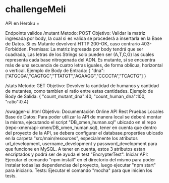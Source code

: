 # challengeMeli

API en Heroku = 

Endpoints validos
/mutant
Metodo: POST 
Objetivo: Validar la matriz ingresada por body, la cual si es valida se procederá a insertarla en la Base de Datos. Si es Mutante devolverá HTTP 200-OK, caso contrario 403-Forbidden.
Premisas: La matriz ingresada por body tendrá que ser cuadrada, Las letras de los Strings solo pueden ser (A,T,C,G) las cuales representa cada base nitrogenada del ADN. Es mutante, si se encuentra más de una secuencia de cuatro letras iguales, de forma oblicua, horizontal o vertical.
Ejemplo de Body de Entrada:
{ "dna":["ATGCGA","CAGTGC","TTATGT","AGAAGG","CCCCTA","TCACTG"] }

/stats
Metodo: GET
Objetivo: Devolver la cantidad de humanos y cantidad de mutantes, como tambien el ratio entre estas cantidades.
Ejemplo de Body de Salida: { "count_mutant_dna":40, "count_human_dna":100, "ratio":0.4}

/swagger-ui.html
Objetivo: Documentación Online API Rest
Pruebas Locales
Base de Datos: Para poder utilizar la API de manera local se deberá montar la misma, ejecutando el script "DB_xmen_human.sql" ubicado en el repo (repo-xmen/api-xmen/DB_xmen_human.sql), tener en cuenta que dentro del proyecto de la API, se debera configurar el database.properties ubicado en la carpeta "src/main/resources", especialmente los atributos url_development, username_development y password_development para que funcione en MySQL. A tener en cuenta, estos 3 atributos estan encriptados y podrá ser de ayuda el test "EncrypterTest".
Iniciar API: Ejecutar el comando "npm install" en el directorio del mismo para poder instalar todas las dependencias del proyecto, luego ejecutar "npm start" para iniciarlo.
Tests: Ejecutar el comando "mocha" para que inicien los tests.